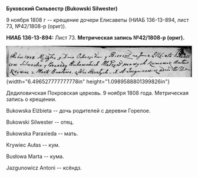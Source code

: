 **Буковский Сильвестр (Bukowski Silwester)**

9 ноября 1808 г -- крещение дочери Елисаветы (НИАБ 136-13-894, лист 73,
№42/1808-р (ориг)).

**НИАБ 136-13-894:** Лист 73. **Метрическая запись №42/1808-р (ориг).**

![](./media/f5d937ff339fe91172db422733ac32836df3daa7.png){width="6.496527777777778in"
height="1.0989588801399826in"}

Дедиловичская Покровская церковь. 9 ноября 1808 года. Метрическая запись
о крещении.

Bukowska Elżbieta -- дочь родителей с деревни Горелое.

Bukowski Silwester -- отец.

Bukowska Paraxieda -- мать.

Krywiec Aułas -- кум.

Busłowa Marta -- кума.

Jazgunowicz Antoni -- ксёндз.
